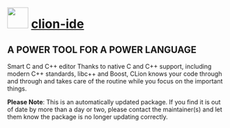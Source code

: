 # <img src="https://cdn.jsdelivr.net/gh/mkevenaar/chocolatey-packages@05282da8fb86d53634363900131ef66e316ea144/icons/clion-ide.png" width="48" height="48"/> [clion-ide](https://chocolatey.org/packages/clion-ide)

## A POWER TOOL FOR A POWER LANGUAGE

Smart C and C++ editor
Thanks to native C and C++ support, including modern C++ standards, libc++ and Boost, CLion knows your code through and through and takes care of the routine while you focus on the important things.

**Please Note**: This is an automatically updated package. If you find it is
out of date by more than a day or two, please contact the maintainer(s) and
let them know the package is no longer updating correctly.
